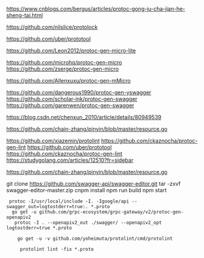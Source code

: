 https://www.cnblogs.com/bergus/articles/protoc-gong-ju-cha-jian-he-sheng-tai.html

https://github.com/nilslice/protolock

https://github.com/uber/prototool

https://github.com/Leon2012/protoc-gen-micro-lite

https://github.com/microhq/protoc-gen-micro
https://github.com/zserge/protoc-gen-micro

https://github.com/Allenxuxu/protoc-gen-mMicro

https://github.com/dangerous1990/protoc-gen-yswagger
https://github.com/scholar-ink/protoc-gen-swagger
https://github.com/garenwen/protoc-gen-swagger

https://blog.csdn.net/chenxun_2010/article/details/80949539

https://github.com/chain-zhang/pinyin/blob/master/resource.go


https://github.com/xiazemin/protolint
https://github.com/ckaznocha/protoc-gen-lint
https://github.com/uber/prototool
https://github.com/ckaznocha/protoc-gen-lint
https://studygolang.com/articles/12510?fr=sidebar

https://github.com/chain-zhang/pinyin/blob/master/resource.go

git clone https://github.com/swagger-api/swagger-editor.git
 tar -zxvf swagger-editor-master.zip
  cnpm install
   npm run build
    npm start
    
     protoc -I/usr/local/include -I. -Igoogle/api --swagger_out=logtostderr=true:. *.proto
      go get -u github.com/grpc-ecosystem/grpc-gateway/v2/protoc-gen-openapiv2
       protoc -I . --openapiv2_out ./swagger/ --openapiv2_opt logtostderr=true *.proto
       
        go get -u -v github.com/yoheimuta/protolint/cmd/protolint
        
         protolint lint -fix *.proto
         
         

